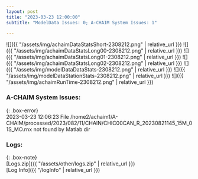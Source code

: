 ```yaml
---
layout: post
title: "2023-03-23 12:00:00"
subtitle: "ModelData Issues: 0; A-CHAIM System Issues: 1"

---
```


![]({{ "/assets/img/achaimDataStatsShort-2308212.png" | relative_url }})
![]({{ "/assets/img/achaimDataStatsLong00-2308212.png" | relative_url }})
![]({{ "/assets/img/achaimDataStatsLong01-2308212.png" | relative_url }})
![]({{ "/assets/img/achaimDataStatsLong02-2308212.png" | relative_url }})
![]({{ "/assets/img/modelDataDataStats-2308212.png" | relative_url }})
![]({{ "/assets/img/modelDataStationStats-2308212.png" | relative_url }})
![]({{ "/assets/img/achaimRunTime-2308212.png" | relative_url }})



### A-CHAIM System Issues:  
  
{: .box-error}  
2023-03-23 12:06:23 File /home2/achaim1/A-CHAIM/processed/2023/082/11/CHAIN/CHIC00CAN_R_20230821145_15M_01S_MO.rnx not found by Matlab dir  

### Logs:  
  
{: .box-note}  
[Logs.zip]({{ "/assets/other/logs.zip" | relative_url }})  
[Log Info]({{ "/logInfo" | relative_url }})  
